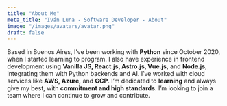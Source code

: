 ```yaml
---
title: "About Me"
meta_title: "Iván Luna - Software Developer - About"
image: "/images/avatars/avatar.png"
draft: false
---
```

 
Based in Buenos Aires, I’ve been working with **Python** since October 2020, when I started learning to program. I also have experience in frontend development using **Vanilla JS, React.js, Astro.js, Vue.js,** and **Node.js**, integrating them with Python backends and AI. I’ve worked with cloud services like **AWS, Azure,** and **GCP**. I’m dedicated to **learning** and always give my best, with **commitment and high standards**. I’m looking to join a team where I can continue to grow and contribute.